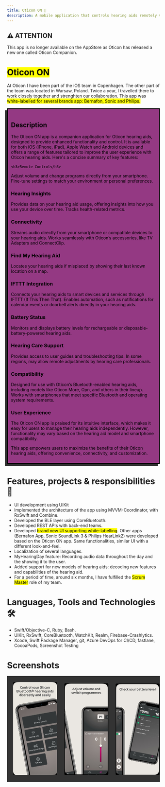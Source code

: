 ```yaml
---
title: Oticon ON 🦻
description: A mobile application that controls hearing aids remotely via BLE.
---
```


<style type="text/css">
div.scroll-container {
  background-color: #333;
  overflow: auto;
  white-space: nowrap;
  padding: 10px;
}
div.scroll-container img {
  padding: 10px;
}
img {
  width: 30%;
  height: 30%;
  border-radius: 1em;
}
.oticon-banner {
	color: black;
	background-color: #943983;
  padding: 10px;
  border: 3px solid black;
  margin: 15px 0;
  box-shadow: -7px 7px #2f2f2f;
}
</style>


<div class="caution">
	<h2>⚠️ ATTENTION</h2>
	<p>This app is no longer available on the AppStore as Oticon has released a new one called Oticon Companion.</p>
</div>

# <mark>Oticon ON</mark>

At Oticon I have been part of the iOS team in Copenhagen. The other part of the team was located in Warsaw, Poland. Twice a year, I travelled there to work closely together and strenghten our collaboration. This app was <mark>white-labelled for several brands app: Bernafon, Sonic and Philips.</mark>

<div class="oticon-banner">
	<h2>Description</h2>
	<p>The Oticon ON app is a companion application for Oticon hearing aids, designed to provide enhanced functionality and control. It is available for both iOS (iPhone, iPad), Apple Watch and Android devices and offers a range of features tailored to improve the user experience with Oticon hearing aids. Here's a concise summary of key features:

	<h3>Remote Control</h3>
  <p>Adjust volume and change programs directly from your smartphone. Fine-tune settings to match your environment or personal preferences.</p>

  <h3>Hearing Insights</h3>
  <p>Provides data on your hearing aid usage, offering insights into how you use your device over time. Tracks health-related metrics.</p>

  <h3>Connectivity</h3>
  <p>Streams audio directly from your smartphone or compatible devices to your hearing aids. Works seamlessly with Oticon’s accessories, like TV Adapters and ConnectClip.</p>

  <h3>Find My Hearing Aid</h3>
  <p>Locates your hearing aids if misplaced by showing their last known location on a map.</p>

  <h3>IFTTT Integration</h3>
  <p>Connects your hearing aids to smart devices and services through IFTTT (If This Then That). Enables automation, such as notifications for calendar events or doorbell alerts directly in your hearing aids.</p>

  <h3>Battery Status</h3>
  <p>Monitors and displays battery levels for rechargeable or disposable-battery-powered hearing aids.</p>

  <h3>Hearing Care Support</h3>
  <p>Provides access to user guides and troubleshooting tips. In some regions, may allow remote adjustments by hearing care professionals.</p>

  <h3>Compatibility</h3>
  <p>Designed for use with Oticon’s Bluetooth-enabled hearing aids, including models like Oticon More, Opn, and others in their lineup. Works with smartphones that meet specific Bluetooth and operating system requirements.</p>

  <h3>User Experience</h3>
  <p>The Oticon ON app is praised for its intuitive interface, which makes it easy for users to manage their hearing aids independently. However, functionality may vary based on the hearing aid model and smartphone compatibility.</p>

  <p>This app empowers users to maximize the benefits of their Oticon hearing aids, offering convenience, connectivity, and customization.</p>
</div>

# Features, projects & responsibilities 📖

- UI development using UIKit
- Implemented the architecture of the app using MVVM-Coordinator, with RxSwift and Combine.
- Developed the BLE layer using CoreBluetooth.
- Developed REST APIs with back-end teams.
- Developed <mark>brand new UI supporting white-labelling</mark>.
  Other apps (Bernafon App, Sonic SoundLink 3 & Philips HearLink2) were developed based on the Oticon ON app. Same functionalities, similar UI with a different look-and-feel.
- Localization of several languages.
- MyHearingDay feature: Recording audio data throughout the day and the showing it to the user.
- Added support for new models of hearing aids: decoding new features and capabilities of the hearing aid.
- For a period of time, around six months, I have fulfilled the <mark>Scrum Master</mark> role of my team.

# Languages, Tools and Technologies 🛠️

- Swift/Objective-C, Ruby, Bash.
- UIKit, RxSwift, CoreBluetooth, WatchKit, Realm, Firebase-Crashlytics.
- Xcode, Swift Package Manager, git, Azure DevOps for CI/CD, fastlane, CocoaPods, Screenshot Testing

# Screenshots

<div class="scroll-container">
  <img src="../../public/img/oticon/01.jpg" alt="Oticon ON" title="Oticon ON"/>
  <img src="../../public/img/oticon/02.jpg" alt="Oticon ON" title="Oticon ON"/>
  <img src="../../public/img/oticon/03.jpg" alt="Oticon ON" title="Oticon ON"/>
  <img src="../../public/img/oticon/04.jpg" alt="Oticon ON" title="Oticon ON"/>
  <img src="../../public/img/oticon/05.jpg" alt="Oticon ON" title="Oticon ON"/>
  <img src="../../public/img/oticon/06.jpg" alt="Oticon ON" title="Oticon ON"/>
</div>
